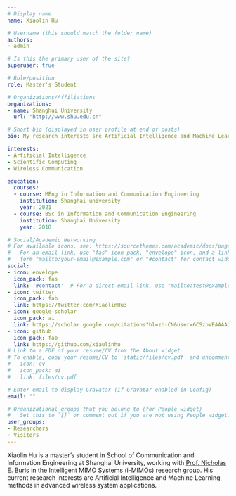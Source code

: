 ```yaml
---
# Display name
name: Xiaolin Hu 

# Username (this should match the folder name)
authors:
- admin

# Is this the primary user of the site?
superuser: true

# Role/position
role: Master's Student 

# Organizations/Affiliations
organizations:
- name: Shanghai University
  url: "http://www.shu.edu.cn"

# Short bio (displayed in user profile at end of posts)
bio: My research interests sre Artificial Intelligence and Machine Learning methods in advanced wireless system applications.

interests:
- Artificial Intelligence
- Scientific Computing 
- Wireless Communication

education:
  courses:
  - course: MEng in Information and Communication Engineering
    institution: Shanghai university 
    year: 2021
  - course: BSc in Information and Communication Engineering
    institution: Shanghai University 
    year: 2018

# Social/Academic Networking
# For available icons, see: https://sourcethemes.com/academic/docs/page-builder/#icons
#   For an email link, use "fas" icon pack, "envelope" icon, and a link in the
#   form "mailto:your-email@example.com" or "#contact" for contact widget.
social:
- icon: envelope
  icon_pack: fas
  link: '#contact'  # For a direct email link, use "mailto:test@example.org".
- icon: twitter
  icon_pack: fab
  link: https://twitter.com/XiaolinHu3
- icon: google-scholar
  icon_pack: ai
  link: https://scholar.google.com/citations?hl=zh-CN&user=6CSzbVEAAAAJ 
- icon: github
  icon_pack: fab
  link: https://github.com/xiaulinhu
# Link to a PDF of your resume/CV from the About widget.
# To enable, copy your resume/CV to `static/files/cv.pdf` and uncomment the lines below.
# - icon: cv
#   icon_pack: ai
#   link: files/cv.pdf

# Enter email to display Gravatar (if Gravatar enabled in Config)
email: ""

# Organizational groups that you belong to (for People widget)
#   Set this to `[]` or comment out if you are not using People widget.
user_groups:
- Researchers
- Visitors
---
```


Xiaolin Hu is a master’s student in School of Communication and Information Engineering at Shanghai University, working with [Prof. Nicholas E. Buris](http://www.nebens.com/home/management-team) in the Intelligent MIMO Systems (i-MIMOs) research group. His current research interests are Artificial Intelligence and Machine Learning methods in advanced wireless system applications.
